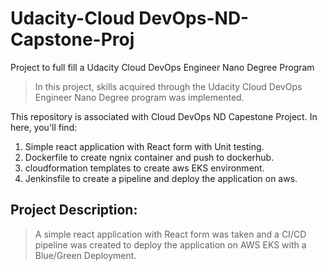 # Udacity-Cloud DevOps-ND-Capstone-Proj
Project to full fill a Udacity Cloud DevOps Engineer Nano Degree Program

> In this project, skills acquired through the Udacity Cloud DevOps Engineer Nano Degree program was implemented.

This repository is associated with Cloud DevOps ND Capestone Project. In here, you'll find:

1. Simple react application with React form with Unit testing. 
2. Dockerfile to create ngnix container and push to dockerhub.
3. cloudformation templates to create aws EKS environment.
4. Jenkinsfile to create a pipeline and deploy the application on aws.

## Project Description:

> A simple react application with React form was taken and a CI/CD pipeline was created to deploy the application on AWS EKS with a Blue/Green Deployment.



